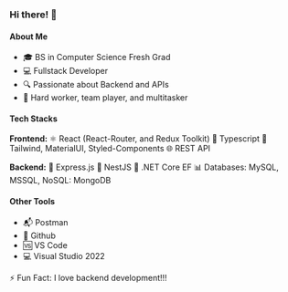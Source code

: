 ### Hi there! 👋

#### About Me

- 🎓 BS in Computer Science Fresh Grad
- 💻 Fullstack Developer
- 🔍 Passionate about Backend and APIs
- 🚀 Hard worker, team player, and multitasker

#### Tech Stacks

**Frontend:** ⚛️ React (React-Router, and Redux Toolkit) 💼 Typescript 🎨 Tailwind, MaterialUI, Styled-Components 🌐 REST API

**Backend:** 🚀 Express.js 🦄 NestJS 🔧 .NET Core EF 📊 Databases: MySQL, MSSQL, NoSQL: MongoDB 

#### Other Tools

- 📬 Postman
- 🐙 Github
- 🆚 VS Code
- 💻 Visual Studio 2022

⚡ Fun Fact: I love backend development!!!
